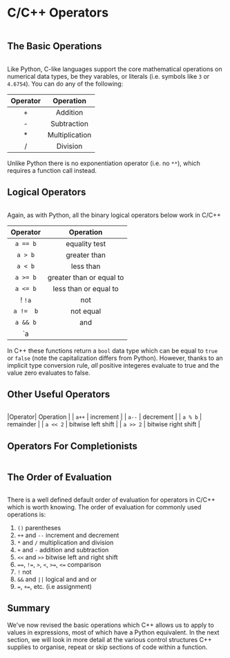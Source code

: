 # C/C++ Operators
```{index} operators
```

## The Basic Operations
```{index} operators: basic
```

Like Python, C-like languages support the core mathematical operations on numerical data types, be they varables, or literals (i.e. symbols like `3` or `4.6754`). You can do any of the following:


|Operator| Operation |
|:------:|:---------:|
|   +    |  Addition |
|   -    | Subtraction|
|   *    | Multiplication|
|   /    | Division   |

Unlike Python there is no exponentiation operator (i.e. no `**`), which requires a function call instead.

## Logical Operators
```{index} operators: logical
```

Again, as with Python, all the binary logical operators below work in C/C++

|Operator| Operation |
|:------:|:---------:|
|  `a == b`  |  equality test |
|  `a > b`   | greater than|
|  `a < b`   | less than|
|  `a >= b`  | greater than or equal to  |
|  `a <= b` | less than or equal to  |
!  `!a`     | not |
| `a !=  b` | not equal |
|  `a && b` | and |
| `a || b`  | or |

In C++ these functions return a `bool` data type which can be equal to `true` or `false` (note the capitalization differs from Python). However, thanks to an implicit type conversion rule, _all_ positive integeres evaluate to true and the value zero evaluates to false. 

## Other Useful Operators
```{index} operators: other
```

|Operator| Operation |
| `a++`  | increment |
| `a--`  | decrement |
| `a % b`  | remainder |
| `a << 2`  | bitwise left shift |
| `a >> 2`  | bitwise right shift |

## Operators For Completionists
```{index} operators: advanced
```

## The Order of Evaluation
```{index} evaluation order
```

There is a well defined default order of evaluation for operators in C/C++ which is worth knowing. The order of evaluation for commonly used operations is:

1. `()` parentheses
2. `++` and `--` increment and decrement
3. `*` and `/` multiplication and division
4. `+` and `-` addition and subtraction
5. `<<` and `>>` bitwise left and right shift
6. `==`, `!=`, `>`, `<`, `>=`, `<=` comparison
7. `!` not
8. `&&` and `||` logical and and or
9. `=`, `+=`, etc. (i.e assignment)

## Summary

We've now revised the basic operations which C++ allows us to apply to values in expressions, most of which have a Python equivalent. In the next section, we will look in more detail at the various control structures C++ supplies to organise, repeat or skip sections of code within a function.

